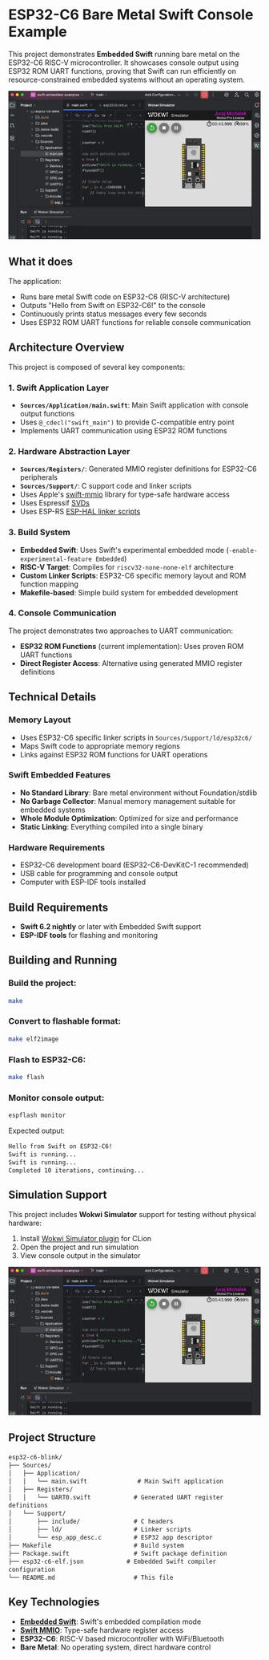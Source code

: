 
# ESP32-C6 Bare Metal Swift Console Example

This project demonstrates **Embedded Swift** running bare metal on the ESP32-C6 RISC-V microcontroller. It showcases console output using ESP32 ROM UART functions, proving that Swift can run efficiently on resource-constrained embedded systems without an operating system.

![ESP32-C6 Embedded Swift Wokwi](Documentation/Images/esp32-c6-embedded-swift-wokwi.webp)

## What it does

The application:
- Runs bare metal Swift code on ESP32-C6 (RISC-V architecture)
- Outputs "Hello from Swift on ESP32-C6!" to the console
- Continuously prints status messages every few seconds
- Uses ESP32 ROM UART functions for reliable console communication

## Architecture Overview

This project is composed of several key components:

### 1. **Swift Application Layer**
- **`Sources/Application/main.swift`**: Main Swift application with console output functions
- Uses `@_cdecl("swift_main")` to provide C-compatible entry point
- Implements UART communication using ESP32 ROM functions

### 2. **Hardware Abstraction Layer**
- **`Sources/Registers/`**: Generated MMIO register definitions for ESP32-C6 peripherals
- **`Sources/Support/`**: C support code and linker scripts
- Uses Apple's [swift-mmio](https://github.com/apple/swift-mmio) library for type-safe hardware access
- Uses Espressif [SVDs](https://github.com/espressif/svd)
- Uses ESP-RS [ESP-HAL linker scripts](https://github.com/esp-rs/esp-hal/tree/main/esp-hal/ld/esp32c6)

### 3. **Build System**
- **Embedded Swift**: Uses Swift's experimental embedded mode (`-enable-experimental-feature Embedded`)
- **RISC-V Target**: Compiles for `riscv32-none-none-elf` architecture
- **Custom Linker Scripts**: ESP32-C6 specific memory layout and ROM function mapping
- **Makefile-based**: Simple build system for embedded development

### 4. **Console Communication**
The project demonstrates two approaches to UART communication:
- **ESP32 ROM Functions** (current implementation): Uses proven ROM UART functions
- **Direct Register Access**: Alternative using generated MMIO register definitions

## Technical Details

### Memory Layout
- Uses ESP32-C6 specific linker scripts in `Sources/Support/ld/esp32c6/`
- Maps Swift code to appropriate memory regions
- Links against ESP32 ROM functions for UART operations

### Swift Embedded Features
- **No Standard Library**: Bare metal environment without Foundation/stdlib
- **No Garbage Collector**: Manual memory management suitable for embedded systems
- **Whole Module Optimization**: Optimized for size and performance
- **Static Linking**: Everything compiled into a single binary

### Hardware Requirements
- ESP32-C6 development board (ESP32-C6-DevKitC-1 recommended)
- USB cable for programming and console output
- Computer with ESP-IDF tools installed

## Build Requirements

- **Swift 6.2 nightly** or later with Embedded Swift support
- **ESP-IDF tools** for flashing and monitoring

## Building and Running

### Build the project:
```bash
make
```

### Convert to flashable format:
```bash
make elf2image
```

### Flash to ESP32-C6:
```bash
make flash
```

### Monitor console output:
```bash
espflash monitor
```

Expected output:
```
Hello from Swift on ESP32-C6!
Swift is running...
Swift is running...
Completed 10 iterations, continuing...
```

## Simulation Support

This project includes **Wokwi Simulator** support for testing without physical hardware:

1. Install [Wokwi Simulator plugin](https://plugins.jetbrains.com/plugin/23826-wokwi-simulator) for CLion
2. Open the project and run simulation
3. View console output in the simulator

![ESP32-C6 Embedded Swift Wokwi](Documentation/Images/esp32-c6-embedded-swift-wokwi.webp)

## Project Structure

```
esp32-c6-blink/
├── Sources/
│   ├── Application/
│   │   └── main.swift              # Main Swift application
│   ├── Registers/
│   │   └── UART0.swift            # Generated UART register definitions
│   └── Support/
│       ├── include/               # C headers
│       ├── ld/                    # Linker scripts
│       └── esp_app_desc.c         # ESP32 app descriptor
├── Makefile                       # Build system
├── Package.swift                  # Swift package definition
├── esp32-c6-elf.json            # Embedded Swift compiler configuration
└── README.md                      # This file
```

## Key Technologies

- **[Embedded Swift](https://github.com/swiftlang/swift/tree/main/docs/EmbeddedSwift)**: Swift's embedded compilation mode
- **[Swift MMIO](https://github.com/apple/swift-mmio)**: Type-safe hardware register access
- **ESP32-C6**: RISC-V based microcontroller with WiFi/Bluetooth
- **Bare Metal**: No operating system, direct hardware control
